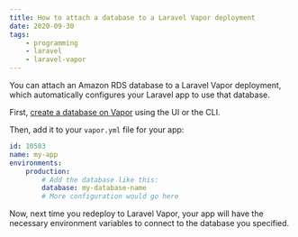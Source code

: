 ```yaml
---
title: How to attach a database to a Laravel Vapor deployment
date: 2020-09-30
tags:
    - programming
    - laravel
    - laravel-vapor
---
```

You can attach an Amazon RDS database to a Laravel Vapor deployment, which automatically configures your Laravel app to use that database.

First, [create a database on Vapor](https://docs.vapor.build/1.0/resources/databases.html#creating-databases) using the UI or the CLI.

Then, add it to your `vapor.yml` file for your app:

```yaml
id: 10583
name: my-app
environments:
    production:
        # Add the database like this:
        database: my-database-name
        # More configuration would go here
```

Now, next time you redeploy to Laravel Vapor, your app will have the necessary environment variables to connect to the database you specified.
